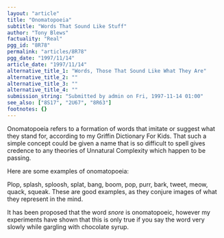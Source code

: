 ```yaml
---
layout: "article"
title: "Onomatopoeia"
subtitle: "Words That Sound Like Stuff"
author: "Tony Blews"
factuality: "Real"
pgg_id: "8R78"
permalink: "articles/8R78"
pgg_date: "1997/11/14"
article_date: "1997/11/14"
alternative_title_1: "Words, Those That Sound Like What They Are"
alternative_title_2: ""
alternative_title_3: ""
alternative_title_4: ""
submission_string: "Submitted by admin on Fri, 1997-11-14 01:00"
see_also: ["8S17", "2U67", "8R63"]
footnotes: {}
---
```

<div>
<p>Onomatopoeia refers to a formation of words that imitate or suggest what they stand for, according to my Griffin Dictionary For Kids. That such a simple concept could be given a name that is so difficult to spell gives credence to any theories of Unnatural Complexity which happen to be passing.</p>
<p>Here are some examples of onomatopoeia:</p>
<p>Plop, splash, sploosh, splat, bang, boom, pop, purr, bark, tweet, meow, quack, squeak. These are good examples, as they conjure images of what they represent in the mind.</p>
<p>It has been proposed that the word <em>snore</em> is onomatopoeic, however my experiments have shown that this is only true if you say the word very slowly while gargling with chocolate syrup.</p>
</div>

